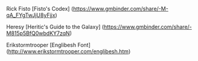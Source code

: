 Rick Fisto [Fisto's Codex] (https://www.gmbinder.com/share/-M-qA_FYgTwJjU8yFjjx)

Heresy [Heritic's Guide to the Galaxy] (https://www.gmbinder.com/share/-M815p5BfQ0wbdKY7zqN)

Erikstormtrooper [Englibesh Font] (http://www.erikstormtrooper.com/englibesh.htm)
